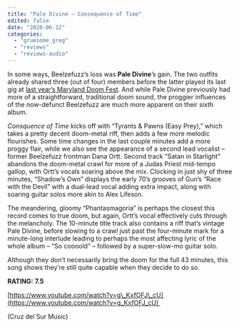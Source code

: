 ```yaml
---
title: "Pale Divine – Consequence of Time"
edited: false
date: "2020-06-12"
categories:
  - "gruesome_greg"
  - "reviews"
  - "reviews-audio"
---
```


In some ways, Beelzefuzz’s loss was **Pale Divine**’s gain. The two outfits already shared three (out of four) members before the latter played its last gig at [last year’s Maryland Doom Fest](https://hellbound.ca/2019/06/maryland-doom-fest-2019-photos-saturday-june-22/). And while Pale Divine previously had more of a straightforward, traditional doom sound, the proggier influences of the now-defunct Beelzefuzz are much more apparent on their sixth album. 

_Consquence_ _of Time_ kicks off with “Tyrants & Pawns (Easy Prey),” which takes a pretty decent doom-metal riff, then adds a few more melodic flourishes. Some time changes in the last couple minutes add a more proggy flair, while we also see the appearance of a second lead vocalist – former Beelzefuzz frontman Dana Ortt. Second track “Satan in Starlight” abandons the doom-metal crawl for more of a Judas Priest mid-tempo gallop, with Ortt’s vocals soaring above the mix. Clocking in just shy of three minutes, “Shadow’s Own” displays the early 70’s grooves of Gun’s “Race with the Devil” with a dual-lead vocal adding extra impact, along with soaring guitar solos more akin to Alex Lifeson. 

The meandering, gloomy “Phantasmagoria” is perhaps the closest this record comes to true doom, but again, Ortt’s vocal effectively cuts through the melancholy. The 10-minute title track also contains a riff that’s vintage Pale Divine, before slowing to a crawl just past the four-minute mark for a minute-long interlude leading to perhaps the most affecting lyric of the whole album – “So coooold” – followed by a super-slow-mo guitar solo. 

Although they don’t necessarily bring the doom for the full 43 minutes, this song shows they’re still quite capable when they decide to do so. 

**RATING:** **7.5** 

[https://www.youtube.com/watch?v=g\_KxfOFJ\_cU](https://www.youtube.com/watch?v=g_KxfOFJ_cU) 

(Cruz del Sur Music)
